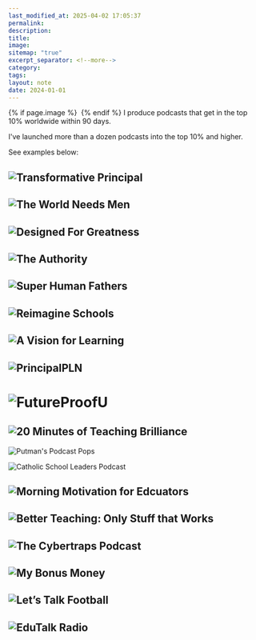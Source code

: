 ```yaml
---
last_modified_at: 2025-04-02 17:05:37
permalink: 
description: 
title: 
image: 
sitemap: "true"
excerpt_separator: <!--more-->
category: 
tags: 
layout: note
date: 2024-01-01
---
```



{% if page.image %} <img src="{{ page.image }}" alt=""> {% endif %}
I produce podcasts that get in the top 10% worldwide within 90 days. 

I've launched more than a dozen podcasts into the top 10% and higher. 

See examples below: 


## ![Transformative Principal](https://cdn-images-2.listennotes.com/images/podcasts/YzmKZBM3DI6/badge/)

## ![The World Needs Men](https://cdn-images-2.listennotes.com/images/podcasts/auQnz6vOf4t/badge/)
## ![Designed For Greatness](https://cdn-images-2.listennotes.com/images/podcasts/aAnrTCYJ64K/badge/)
## ![The Authority](https://cdn-images-2.listennotes.com/images/podcasts/_Cs5Op6jwFf/badge/)

## ![Super Human Fathers](https://cdn-images-2.listennotes.com/images/podcasts/riq37xF9ROU/badge/)
## ![Reimagine Schools](https://cdn-images-2.listennotes.com/images/podcasts/1NaBGxLO75S/badge/)

## ![A Vision for Learning](https://cdn-images-2.listennotes.com/images/podcasts/AIrVYfpLxDO/badge/)

## ![PrincipalPLN](https://cdn-images-2.listennotes.com/images/podcasts/yNYxIznp-K_/badge/)

# ![FutureProofU](https://cdn-images-2.listennotes.com/images/podcasts/Ud5ITWtX-9c/badge/?_gl=1*16nnxx4*_gcl_au*NTEwNjI4ODI3LjE3MzU4NTg0MDI.*_ga*MTU3MDQ3NzEzNC4xNzI2ODUyMTk4*_ga_T0PZE2Z7L4*MTc0MDYwMTY4OC40OS4xLjE3NDA2MDE3NDQuNC4wLjA.)

## ![20 Minutes of Teaching Brilliance](https://cdn-images-2.listennotes.com/images/podcasts/ElBJs5mfN8-/badge/)

![Putman's Podcast Pops](https://cdn-images-2.listennotes.com/images/podcasts/Jd1y-Zu9C53/badge/?_gl=1*1jdvhhz*_gcl_au*MTMyOTYyNjYzNi4xNzQzNjEzNDEx*_ga*MjY5NTI3OTQ2LjE3NDM2MTM0MTE.*_ga_T0PZE2Z7L4*MTc0MzYxMzQxMS4xLjEuMTc0MzYxMzQxNi41NS4wLjA.)

![Catholic School Leaders Podcast](https://cdn-images-2.listennotes.com/images/podcasts/Nser8d6hRSA/badge/)


## ![Morning Motivation for Edcuators](https://cdn-images-2.listennotes.com/images/podcasts/xzpdQLAaIh3/badge/)


## ![Better Teaching: Only Stuff that Works](https://cdn-images-2.listennotes.com/images/podcasts/bmtUPgKM61W/badge/)


## ![The Cybertraps Podcast](https://cdn-images-2.listennotes.com/images/podcasts/UvEwe9jtPZg/badge/)

## ![My Bonus Money](https://cdn-images-2.listennotes.com/images/podcasts/hb4gq2J5cWm/badge/)


## ![Let’s Talk Football](https://cdn-images-2.listennotes.com/images/podcasts/H4-dKbnN1Ji/badge/?_gl=1*zfo496*_gcl_au*NTA5MTg3ODkxLjE3Mjg3MzQxODQ.*_ga*MTU0MDczODEyOS4xNzI3OTA2NjA1*_ga_T0PZE2Z7L4*MTczMTM4OTYwMS43LjEuMTczMTM4OTYxNy40NC4wLjA.)

## ![EduTalk Radio](https://cdn-images-2.listennotes.com/images/podcasts/eZ8U09TOEPa/badge/?_gl=1*18lyi2k*_gcl_au*MTY5NDIzNjM2NC4xNzI3ODM5NzA5*_ga*MTU3MDQ3NzEzNC4xNzI2ODUyMTk4*_ga_T0PZE2Z7L4*MTczMjE0MjQyMC4xOC4xLjE3MzIxNDI0MzYuNDQuMC4w)

